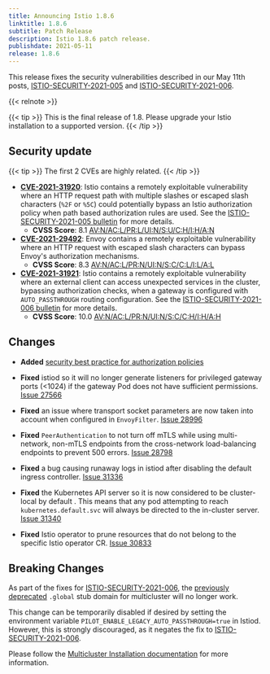```yaml
---
title: Announcing Istio 1.8.6
linktitle: 1.8.6
subtitle: Patch Release
description: Istio 1.8.6 patch release.
publishdate: 2021-05-11
release: 1.8.6
---
```


This release fixes the security vulnerabilities described in our May 11th posts, [ISTIO-SECURITY-2021-005](/pt-br/news/security/istio-security-2021-005) and [ISTIO-SECURITY-2021-006](/pt-br/news/security/istio-security-2021-006).

{{< relnote >}}

{{< tip >}}
This is the final release of 1.8. Please upgrade your Istio installation to a supported version.
{{< /tip >}}

## Security update

{{< tip >}}
The first 2 CVEs are highly related.
{{< /tip >}}

- __[CVE-2021-31920](https://cve.mitre.org/cgi-bin/cvename.cgi?name=CVE-2021-31920)__:
Istio contains a remotely exploitable vulnerability where an HTTP request path with multiple slashes or escaped slash characters (`%2F` or `%5C`) could potentially bypass an Istio authorization policy when path based authorization rules are used. See the [ISTIO-SECURITY-2021-005 bulletin](/pt-br/news/security/istio-security-2021-005) for more details.
    - __CVSS Score__: 8.1 [AV:N/AC:L/PR:L/UI:N/S:U/C:H/I:H/A:N](https://nvd.nist.gov/vuln-metrics/cvss/v3-calculator?vector=AV:N/AC:L/PR:L/UI:N/S:U/C:H/I:H/A:N)
- __[CVE-2021-29492](https://cve.mitre.org/cgi-bin/cvename.cgi?name=CVE-2021-29492)__:
  Envoy contains a remotely exploitable vulnerability where an HTTP request with escaped slash characters can bypass Envoy's authorization mechanisms.
    - __CVSS Score__: 8.3 [AV:N/AC:L/PR:N/UI:N/S:C/C:L/I:L/A:L](https://nvd.nist.gov/vuln-metrics/cvss/v3-calculator?vector=AV:N/AC:L/PR:N/UI:N/S:C/C:L/I:L/A:L)
- __[CVE-2021-31921](https://cve.mitre.org/cgi-bin/cvename.cgi?name=CVE-2021-31921)__:
  Istio contains a remotely exploitable vulnerability where an external client can access unexpected services in the cluster, bypassing authorization checks, when a gateway is configured with `AUTO_PASSTHROUGH` routing configuration. See the [ISTIO-SECURITY-2021-006 bulletin](/pt-br/news/security/istio-security-2021-006) for more details.
    - __CVSS Score__: 10.0 [AV:N/AC:L/PR:N/UI:N/S:C/C:H/I:H/A:H](https://nvd.nist.gov/vuln-metrics/cvss/v3-calculator?vector=AV:N/AC:L/PR:N/UI:N/S:C/C:H/I:H/A:H)

## Changes

- **Added** [security best practice for authorization policies](/pt-br/docs/ops/best-practices/security/#authorization-policies)

- **Fixed** istiod so it will no longer generate listeners for privileged gateway ports (<1024) if the gateway Pod does not have sufficient permissions. [Issue 27566](https://github.com/istio/istio/issues/27566)

- **Fixed** an issue where transport socket parameters are now taken into account when configured in `EnvoyFilter`. [Issue 28996](https://github.com/istio/istio/issues/28996)

- **Fixed** `PeerAuthentication` to not turn off mTLS while using multi-network, non-mTLS endpoints from the cross-network load-balancing endpoints to prevent 500 errors. [Issue 28798](https://github.com/istio/istio/issues/28798)

- **Fixed** a bug causing runaway logs in istiod after disabling the default ingress controller. [Issue 31336](https://github.com/istio/istio/issues/31336)

- **Fixed** the Kubernetes API server so it is now considered to be cluster-local by default . This means that any pod attempting to reach `kubernetes.default.svc` will always be directed to the in-cluster server. [Issue 31340](https://github.com/istio/istio/issues/31340)

- **Fixed** Istio operator to prune resources that do not belong to the specific Istio operator CR. [Issue 30833](https://github.com/istio/istio/issues/30833)

## Breaking Changes

As part of the fixes for [ISTIO-SECURITY-2021-006](/pt-br/news/security/istio-security-2021-006/), the [previously deprecated](/pt-br/news/releases/1.8.x/announcing-1.8/upgrade-notes/#multicluster-global-stub-domain-deprecation) `.global` stub domain for multicluster will no longer work.

This change can be temporarily disabled if desired by setting the environment variable `PILOT_ENABLE_LEGACY_AUTO_PASSTHROUGH=true` in Istiod. However, this is strongly discouraged, as it negates the fix to [ISTIO-SECURITY-2021-006](/pt-br/news/security/istio-security-2021-006/).

Please follow the [Multicluster Installation documentation](/pt-br/docs/setup/install/multicluster/) for more information.
